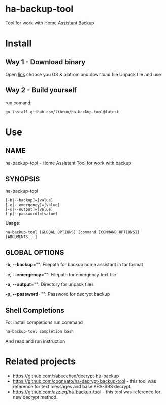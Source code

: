 # ha-backup-tool
Tool for work with Home Assistant Backup

# Install

## Way 1 - Download binary
Open [link](https://github.com/librun/ha-backup-tool/releases) choose you OS & platrom and download file
Unpack file and use

## Way 2 - Build yourself

run comand:
```bash
go install github.com/librun/ha-backup-tool@latest
```

# Use

## NAME

ha-backup-tool - Home Assistant Tool for work with backup

## SYNOPSIS

ha-backup-tool

```
[-b|--backup]=[value]
[-e|--emergency]=[value]
[-o|--output]=[value]
[-p|--password]=[value]
```

**Usage**:

```
ha-backup-tool [GLOBAL OPTIONS] [command [COMMAND OPTIONS]] [ARGUMENTS...]
```

## GLOBAL OPTIONS

**-b, --backup**="": Filepath for backup home assistant in tar format

**-e, --emergency**="": Filepath for emergency text file

**-o, --output**="": Directory for unpack files

**-p, --password**="": Password for decrypt backup

## Shell Completions

For install completions run command
```
ha-backup-tool completion bash
```
And read and run instruction

# Related projects

* https://github.com/sabeechen/decrypt-ha-backup 
* https://github.com/cogneato/ha-decrypt-backup-tool - this tool was reference for text messages and base AES-SBS decrypt.
* https://github.com/azzieg/ha-backup-tool - this tool was reference for new decrypt method.